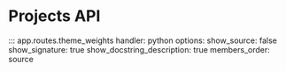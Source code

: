 # Projects API
::: app.routes.theme_weights
    handler: python
    options:
      show_source: false
      show_signature: true
      show_docstring_description: true
      members_order: source
